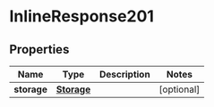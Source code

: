 
# InlineResponse201

## Properties
Name | Type | Description | Notes
------------ | ------------- | ------------- | -------------
**storage** | [**Storage**](Storage.md) |  |  [optional]



